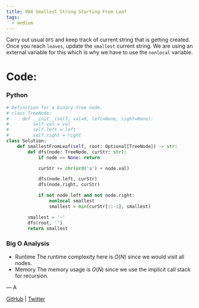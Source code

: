 ```yaml
---
title: 988 Smallest String Starting From Leaf
tags:
  - medium
---
```


Carry out usual `DFS` and keep track of current string that is getting created. Once you reach `leaves`, update the `smallest` current string. We are using an external variable for this which is why we have to use the `nonlocal` variable.

# Code:

### Python

```python
# Definition for a binary tree node.
# class TreeNode:
#     def __init__(self, val=0, left=None, right=None):
#         self.val = val
#         self.left = left
#         self.right = right
class Solution:
    def smallestFromLeaf(self, root: Optional[TreeNode]) -> str:
        def dfs(node: TreeNode, curStr: str):
            if node == None: return

            curStr += chr(ord('a') + node.val)

            dfs(node.left, curStr)
            dfs(node.right, curStr)

            if not node.left and not node.right:
                nonlocal smallest
                smallest = min(curStr[::-1], smallest)

        smallest = '~'
        dfs(root, '')
        return smallest
```

### Big O Analysis

- Runtime
  The runtime complexity here is $O(N)$ since we would visit all nodes.
- Memory
  The memory usage is $O(N)$ since we use the implicit call stack for recursion.

— A

[GitHub](https://github.com/athkdev) | [Twitter](https://twitter.com/athkdev)
